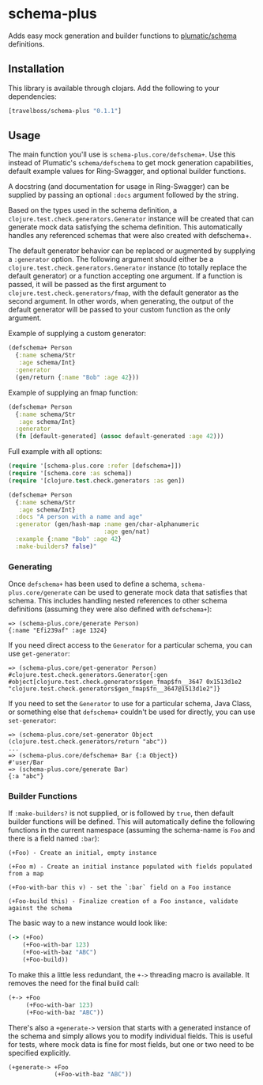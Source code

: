 # schema-plus
Adds easy mock generation and builder functions to [plumatic/schema](https://github.com/plumatic/schema) definitions.

## Installation

This library is available through clojars. Add the following to your dependencies:

```clojure
[travelboss/schema-plus "0.1.1"]
```

## Usage

The main function you'll use is `schema-plus.core/defschema+`. Use this instead of Plumatic's `schema/defschema` to get mock generation capabilities, default example values for Ring-Swagger, and optional builder functions.

A docstring (and documentation for usage in Ring-Swagger) can be supplied by passing an optional `:docs` argument followed by the string.

Based on the types used in the schema definition, a `clojure.test.check.generators.Generator` instance will be created that can generate mock data satisfying the schema definition. This automatically handles any referenced schemas that were also created with defschema+.

The default generator behavior can be replaced or augmented by supplying a `:generator` option. The following argument should either be a `clojure.test.check.generators.Generator` instance (to totally replace the default generator) or a function accepting one argument. If a function is passed, it will be passed as the first argument to `clojure.test.check.generators/fmap`, with the default generator as the second argument. In other words, when generating, the output of the default generator will be passed to your custom function as the only argument.

Example of supplying a custom generator:

```clojure
(defschema+ Person
  {:name schema/Str
   :age schema/Int}
  :generator
  (gen/return {:name "Bob" :age 42}))
```

Example of supplying an fmap function:

```clojure
(defschema+ Person
  {:name schema/Str
   :age schema/Int}
  :generator
  (fn [default-generated] (assoc default-generated :age 42)))
```

Full example with all options:

```clojure
(require '[schema-plus.core :refer [defschema+]])
(require '[schema.core :as schema])
(require '[clojure.test.check.generators :as gen])

(defschema+ Person
  {:name schema/Str
   :age schema/Int}
  :docs "A person with a name and age"
  :generator (gen/hash-map :name gen/char-alphanumeric
                           :age gen/nat)
  :example {:name "Bob" :age 42}
  :make-builders? false)"
```

### Generating

Once `defschema+` has been used to define a schema, `schema-plus.core/generate` can be used to generate mock data that satisfies that schema. This includes handling nested references to other schema definitions (assuming they were also defined with `defschema+`):

```
=> (schema-plus.core/generate Person)
{:name "Efi239af" :age 1324}
```

If you need direct access to the `Generator` for a particular schema, you can use `get-generator`:

```
=> (schema-plus.core/get-generator Person)
#clojure.test.check.generators.Generator{:gen #object[clojure.test.check.generators$gen_fmap$fn__3647 0x1513d1e2 "clojure.test.check.generators$gen_fmap$fn__3647@1513d1e2"]}
```

If you need to set the `Generator` to use for a particular schema, Java Class, or something else that `defschema+` couldn't be used for directly, you can use `set-generator`:

```
=> (schema-plus.core/set-generator Object (clojure.test.check.generators/return "abc"))
...
=> (schema-plus.core/defschema+ Bar {:a Object})
#'user/Bar
=> (schema-plus.core/generate Bar)
{:a "abc"}
```

### Builder Functions

If `:make-builders?` is not supplied, or is followed by `true`, then default builder functions will be defined. This will automatically define the following functions in the current namespace (assuming the schema-name is `Foo` and there is a field named `:bar`):

```
(+Foo) - Create an initial, empty instance

(+Foo m) - Create an initial instance populated with fields populated from a map

(+Foo-with-bar this v) - set the `:bar` field on a Foo instance

(+Foo-build this) - Finalize creation of a Foo instance, validate against the schema
```

The basic way to a new instance would look like:

```clojure
(-> (+Foo)
    (+Foo-with-bar 123)
    (+Foo-with-baz "ABC")
    (+Foo-build))
```

To make this a little less redundant, the `+->` threading macro is available. It removes the need for the final build call:

```clojure
(+-> +Foo
     (+Foo-with-bar 123)
     (+Foo-with-baz "ABC"))
```

There's also a `+generate->` version that starts with a generated instance of the schema and simply allows you to modify individual fields. This is useful for tests, where mock data is fine for most fields, but one or two need to be specified explicitly.

```clojure
(+generate-> +Foo
             (+Foo-with-baz "ABC"))
```
